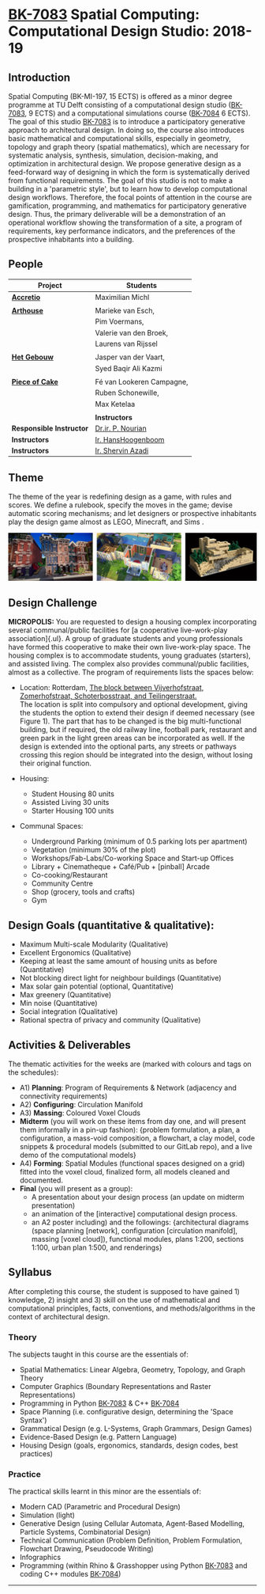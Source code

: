 # [BK-7083] Spatial Computing: Computational Design Studio: 2018-19

## Introduction

Spatial Computing (BK-MI-197, 15 ECTS) is offered as a minor degree
programme at TU Delft consisting of a computational design studio
([BK-7083], 9 ECTS) and a computational simulations course ([BK-7084] 6 ECTS).
The goal of this studio [BK-7083] is to introduce a participatory
generative approach to architectural design. In doing so, the course
also introduces basic mathematical and computational skills, especially
in geometry, topology and graph theory (spatial mathematics), which are
necessary for systematic analysis, synthesis, simulation,
decision-making, and optimization in architectural design. We propose
generative design as a feed-forward way of designing in which the form
is systematically derived from functional requirements. The goal of this
studio is not to make a building in a 'parametric style', but to learn
how to develop computational design workflows. Therefore, the focal
points of attention in the course are gamification, programming, and
mathematics for participatory generative design. Thus, the primary
deliverable will be a demonstration of an operational workflow showing
the transformation of a site, a program of requirements, key performance
indicators, and the preferences of the prospective inhabitants into a
building.

## People


| **Project**                | **Students**                                               |
| -------------------------- | ---------------------------------------------------------- |
| **[Accretio]**             | Maximilian Michl                                           |
|                            |                                                            |
| **[Arthouse]**             | Marieke van Esch,                                          |
|                            | Pim Voermans,                                              |
|                            | Valerie van den Broek,                                     |
|                            | Laurens van Rijssel                                        |
|                            |                                                            |
| **[Het Gebouw]**           | Jasper van der Vaart,                                      |
|                            | Syed Baqir Ali Kazmi                                       |
|                            |                                                            |
| **[Piece of Cake]**        | Fé van Lookeren Campagne,                                  |
|                            | Ruben Schonewille,                                         |
|                            | Max Ketelaa                                                |
|                            |                                                            |
|                            | **Instructors**                                            |
| **Responsible Instructor** | [Dr.ir. P. Nourian](mailto:p.nourian@tudelft.nl)           |
| **Instructors**            | [Ir. HansHoogenboom](mailto:J.J.J.G.Hoogenboom@tudelft.nl) |
| **Instructors**            | [Ir. Shervin Azadi](mailto:S.Azadi-1@tudelft.nl)           |

[Accretio]:https://github.com/shervinazadi/spatial_computing_18/tree/master/Accretio
[Arthouse]:https://github.com/shervinazadi/spatial_computing_18/tree/master/Arthouse
[Het Gebouw]:https://github.com/shervinazadi/spatial_computing_18/tree/master/Het_Gebouw
[Piece of Cake]:https://github.com/shervinazadi/spatial_computing_18/tree/master/Piece_of_Cake

## Theme

The theme of the year is redefining design as a game, with rules and
scores. We define a rulebook, specify the moves in the game; devise
automatic scoring mechanisms; and let designers or prospective
inhabitants play the design game almost as LEGO, Minecraft, and Sims .

![](_course_info/pic_01.png)

## Design Challenge

**MICROPOLIS:** You are requested to design a housing complex
incorporating several communal/public facilities for [a cooperative
live-work-play association]{.ul}. A group of graduate students and young
professionals have formed this cooperative to make their own
live-work-play space. The housing complex is to accommodate students,
young graduates (starters), and assisted living. The complex also
provides communal/public facilities, almost as a collective. The program
of requirements lists the spaces below:

-   Location: Rotterdam, [The block between Vijverhofstraat,
    Zomerhofstraat, Schoterbosstraat, and
    Teilingerstraat.](https://goo.gl/maps/8PM9Xu1LLL72)\
    The location is split into compulsory and optional development,
    giving the students the option to extend their design if deemed
    necessary (see Figure 1). The part that has to be changed is the big
    multi-functional building, but if required, the old railway line,
    football park, restaurant and green park in the light green areas
    can be incorporated as well. If the design is extended into the
    optional parts, any streets or pathways crossing this region should
    be integrated into the design, without losing their original
    function.

-  Housing:
    -   Student Housing 80 units
    -   Assisted Living 30 units
    -   Starter Housing 100 units
-   Communal Spaces:
    -   Underground Parking (minimum of 0.5 parking lots per apartment)
    -   Vegetation (minimum 30% of the plot)
    -   Workshops/Fab-Labs/Co-working Space and Start-up Offices
    -   Library + Cinematheque + Café/Pub + \[pinball\] Arcade
    -   Co-cooking/Restaurant
    -   Community Centre
    -   Shop (grocery, tools and crafts)
    -   Gym

## Design Goals (quantitative & qualitative):

-   Maximum Multi-scale Modularity (Qualitative)
-   Excellent Ergonomics (Qualitative)
-   Keeping at least the same amount of housing units as before
    (Quantitative)
-   Not blocking direct light for neighbour buildings (Quantitative)
-   Max solar gain potential (optional, Quantitative)
-   Max greenery (Quantitative)
-   Min noise (Quantitative)
-   Social integration (Qualitative)
-   Rational spectra of privacy and community (Qualitative)

## Activities & Deliverables


The thematic activities for the weeks are (marked with colours and tags
on the schedules):

-   A1) **Planning**: Program of Requirements & Network (adjacency and
    connectivity requirements)
-   A2) **Configuring**: Circulation Manifold
-   A3) **Massing**: Coloured Voxel Clouds
-   **Midterm** (you will work on these items from day one, and will
    present them informally in a pin-up fashion):
    {problem formulation, a plan, a configuration, a mass-void
    composition, a flowchart, a clay model, code snippets & procedural
    models (submitted to our GitLab repo), and a live demo of the
    computational models}
-   A4) **Forming**: Spatial Modules (functional spaces designed on a
    grid) fitted into the voxel cloud, finalized form, all models
    cleaned and documented.
-   **Final** (you will present as a group):
    -   A presentation about your design process (an update on midterm
        presentation)
    -   an animation of the \[interactive\] computational design
        process.
    -   an A2 poster including) and the followings:
        {architectural diagrams (space planning \[network\],
        configuration \[circulation manifold\], massing \[voxel
        cloud\]), functional modules, plans 1:200, sections 1:100, urban
        plan 1:500, and renderings}

## Syllabus

After completing this course, the student is supposed to have gained 1)
knowledge, 2) insight and 3) skill on the use of mathematical and
computational principles, facts, conventions, and methods/algorithms in
the context of architectural design.

### Theory

The subjects taught in this course are the essentials of:
-   Spatial Mathematics: Linear Algebra, Geometry, Topology, and Graph
    Theory
-   Computer Graphics (Boundary Representations and Raster
    Representations)
-   Programming in Python [BK-7083] & C++ [BK-7084]
-   Space Planning (i.e. configurative design, determining the 'Space
    Syntax')
-   Grammatical Design (e.g. L-Systems, Graph Grammars, Design Games)
-   Evidence-Based Design (e.g. Pattern Language)
-   Housing Design (goals, ergonomics, standards, design codes, best
    practices)

### Practice

The practical skills learnt in this minor are the essentials of:
-   Modern CAD (Parametric and Procedural Design)
-   Simulation (light)
-   Generative Design (using Cellular Automata, Agent-Based Modelling,
    Particle Systems, Combinatorial Design)
-   Technical Communication (Problem Definition, Problem Formulation,
    Flowchart Drawing, Pseudocode Writing)
-   Infographics
-   Programming (within Rhino & Grasshopper using Python [BK-7083] and
    coding C++ modules [BK-7084])

---
<!-- Links -->
[BK-7083]:https://studiegids.tudelft.nl/a101_displayCourse.do?course_id=52471
[BK-7084]:https://studiegids.tudelft.nl/a101_displayCourse.do?course_id=48906